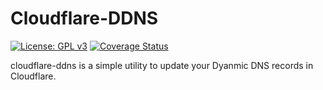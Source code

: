 # Cloudflare-DDNS

[![License: GPL v3](https://img.shields.io/badge/License-GPLv3-blue.svg)](https://www.gnu.org/licenses/gpl-3.0)
[![Coverage Status](https://coveralls.io/repos/github/rslarson/cloudflare-ddns/badge.svg?branch=main)](https://coveralls.io/github/rslarson/cloudflare-ddns?branch=main)

cloudflare-ddns is a simple utility to update your Dyanmic DNS records in Cloudflare.
